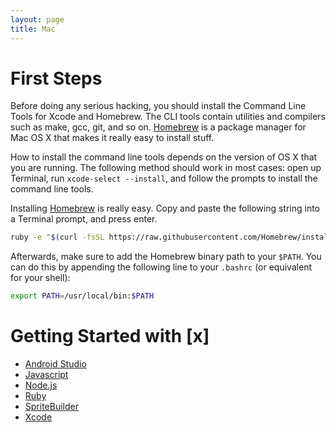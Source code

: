 ```yaml
---
layout: page
title: Mac
---
```


# First Steps

Before doing any serious hacking, you should install the Command Line Tools for
Xcode and Homebrew. The CLI tools contain utilities and compilers such as make,
gcc, git, and so on. [Homebrew][brew] is a package manager for Mac OS X that
makes it really easy to install stuff.

How to install the command line tools depends on the version of OS X that you
are running. The following method should work in most cases: open up Terminal,
run `xcode-select --install`, and follow the prompts to install the command
line tools.

Installing [Homebrew][brew] is really easy. Copy and paste the following string
into a Terminal prompt, and press enter.

```bash
ruby -e "$(curl -fsSL https://raw.githubusercontent.com/Homebrew/install/master/install)"
```

Afterwards, make sure to add the Homebrew binary path to your `$PATH`. You can
do this by appending the following line to your `.bashrc` (or equivalent for
your shell):

```bash
export PATH=/usr/local/bin:$PATH
```

# Getting Started with [x]

* [Android Studio](android-studio/)
* [Javascript](javascript/)
* [Node.js](node/)
* [Ruby](ruby/)
* [SpriteBuilder](spritebuilder/)
* [Xcode](xcode/)

[brew]: http://brew.sh/
